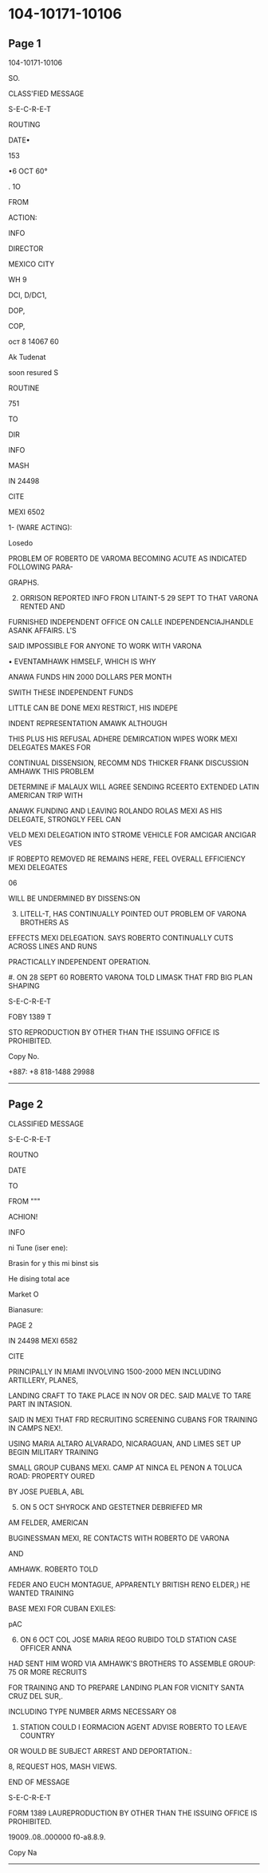 # 104-10171-10106

## Page 1

104-10171-10106

SO.

CLASS'FIED MESSAGE

S-E-C-R-E-T

ROUTING

DATE•

153

•6 OCT 60°

. 1O

FROM

ACTION:

INFO

DIRECTOR

MEXICO CITY

WH 9

DCI, D/DC1,

DOP,

COP,

ост 8 14067 60

Ak Tudenat

soon resured S

ROUTINE

751

TO

DIR

INFO

MASH

IN 24498

CITE

MEXI 6502

1- (WARE ACTING):

Losedo

PROBLEM OF ROBERTO DE VAROMA BECOMING ACUTE AS INDICATED FOLLOWING PARA-

GRAPHS.

2. ORRISON REPORTED INFO FRON LITAINT-5 29 SEPT TO THAT VARONA RENTED AND

FURNISHED INDEPENDENT OFFICE ON CALLE INDEPENDENCIAJHANDLE ASANK AFFAIRS. L'S

SAID IMPOSSIBLE FOR ANYONE TO WORK WITH VARONA

• EVENTAMHAWK HIMSELF, WHICH IS WHY

ANAWA FUNDS HIN 2000 DOLLARS PER MONTH

SWITH THESE INDEPENDENT FUNDS

LITTLE CAN BE DONE MEXI RESTRICT, HIS INDEPE

INDENT REPRESENTATION AMAWK ALTHOUGH

THIS PLUS HIS REFUSAL ADHERE DEMIRCATION WIPES WORK MEXI DELEGATES MAKES FOR

CONTINUAL DISSENSION, RECOMM NDS THICKER FRANK DISCUSSION AMHAWK THIS PROBLEM

DETERMINE iF MALAUX WILL AGREE SENDING RCEERTO EXTENDED LATIN AMERICAN TRIP WITH

ANAWK FUNDING AND LEAVING ROLANDO ROLAS MEXI AS HIS DELEGATE, STRONGLY FEEL CAN

VELD MEXI DELEGATION INTO STROME VEHICLE FOR AMCIGAR ANCIGAR VES

IF ROBEPTO REMOVED RE REMAINS HERE, FEEL OVERALL EFFICIENCY MEXI DELEGATES

06

WILL BE UNDERMINED BY DISSENS:ON

3. LITELL-T, HAS CONTINUALLY POINTED OUT PROBLEM OF VARONA BROTHERS AS

EFFECTS MEXI DELEGATION. SAYS ROBERTO CONTINUALLY CUTS ACROSS LINES AND RUNS

PRACTICALLY INDEPENDENT OPERATION.

#. ON 28 SEPT 60 ROBERTO VARONA TOLD LIMASK THAT FRD BIG PLAN SHAPING

S-E-C-R-E-T

FOBY 1389 T

STO REPRODUCTION BY OTHER THAN THE ISSUING OFFICE IS PROHIBITED.

Copy No.

+887: +8 818-1488 29988

---

## Page 2

CLASSIFIED MESSAGE

S-E-C-R-E-T

ROUTNO

DATE

TO

FROM """

ACHION!

INFO

ni Tune (iser ene):

Brasin for y this mi binst sis

He dising total ace

Market O

Bianasure:

PAGE 2

IN 24498 MEXI 6582

CITE

PRINCIPALLY IN MIAMI INVOLVING 1500-2000 MEN INCLUDING ARTILLERY, PLANES,

LANDING CRAFT TO TAKE PLACE IN NOV OR DEC. SAID MALVE TO TARE PART IN INTASION.

SAID IN MEXI THAT FRD RECRUITING SCREENING CUBANS FOR TRAINING IN CAMPS NEX!.

USING MARIA ALTARO ALVARADO, NICARAGUAN, AND LIMES SET UP BEGIN MILITARY TRAINING

SMALL GROUP CUBANS MEXI. CAMP AT NINCA EL PENON A TOLUCA ROAD: PROPERTY OURED

BY JOSE PUEBLA, ABL

5. ON 5 OCT SHYROCK AND GESTETNER DEBRIEFED MR

AM FELDER, AMERICAN

BUGINESSMAN MEXI, RE CONTACTS WITH ROBERTO DE VARONA

AND

AMHAWK. ROBERTO TOLD

FEDER ANO EUCH MONTAGUE, APPARENTLY BRITISH RENO ELDER,) HE WANTED TRAINING

BASE MEXI FOR CUBAN EXILES:

pAC

6. ON 6 OCT COL JOSE MARIA REGO RUBIDO TOLD STATION CASE OFFICER ANNA

HAD SENT HIM WORD VIA AMHAWK'S BROTHERS TO ASSEMBLE GROUP: 75 OR MORE RECRUITS

FOR TRAINING AND TO PREPARE LANDING PLAN FOR VICNITY SANTA CRUZ DEL SUR,.

INCLUDING TYPE NUMBER ARMS NECESSARY O8

1. STATION COULD I EORMACION AGENT ADVISE ROBERTO TO LEAVE COUNTRY

OR WOULD BE SUBJECT ARREST AND DEPORTATION.:

8, REQUEST HOS, MASH VIEWS.

END OF MESSAGE

S-E-C-R-E-T

FORM 1389 LAUREPRODUCTION BY OTHER THAN THE ISSUING OFFICE IS PROHIBITED.

19009..08..000000 f0-a8.8.9.

Copy Na

---

